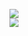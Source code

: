 [![](https://img.shields.io/badge/Made%20With-Github%20Spray-lightgrey.svg?style=for-the-badge&logo=github)](https://github.com/Annihil/github-spray#8373)  
[![](https://i.imgur.com/2DrTn0Z.gif)](https://github.com/Annihil/github-spray)